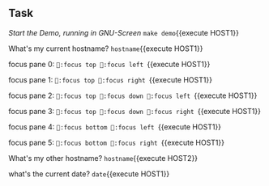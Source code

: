 ## Task

*Start the Demo, running in GNU-Screen*
`make demo`{{execute HOST1}}

What's my current hostname?
`hostname`{{execute HOST1}}

focus pane 0:
`:focus top:focus left`{{execute HOST1}}

focus pane 1:
`:focus top:focus right`{{execute HOST1}}

focus pane 2:
`:focus top:focus down:focus left`{{execute HOST1}}

focus pane 3:
`:focus top:focus down:focus right`{{execute HOST1}}

focus pane 4:
`:focus bottom:focus left`{{execute HOST1}}

focus pane 5:
`:focus bottom:focus right`{{execute HOST1}}


What's my other hostname?
`hostname`{{execute HOST2}}

what's the current date?
`date`{{execute HOST1}}

